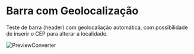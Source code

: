 # Barra com Geolocalização

Teste de barra (header) com geolocaliação automática, com possibilidade de inserir o CEP para alterar a localidade.

![PreviewConverter](https://i.imgur.com/pzkdzmj.png)
